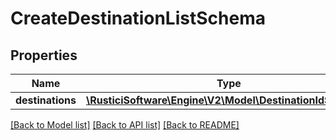 # CreateDestinationListSchema

## Properties
Name | Type | Description | Notes
------------ | ------------- | ------------- | -------------
**destinations** | [**\RusticiSoftware\Engine\V2\Model\DestinationIdSchema[]**](DestinationIdSchema.md) |  | 

[[Back to Model list]](../README.md#documentation-for-models) [[Back to API list]](../README.md#documentation-for-api-endpoints) [[Back to README]](../README.md)


